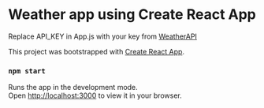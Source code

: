 # Weather app using Create React App

Replace API_KEY in App.js with your key from [WeatherAPI](https://www.weatherapi.com/)

This project was bootstrapped with [Create React App](https://github.com/facebook/create-react-app).

### `npm start`

Runs the app in the development mode.\
Open [http://localhost:3000](http://localhost:3000) to view it in your browser.
